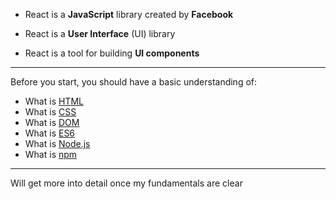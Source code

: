 
- React is a **JavaScript** library created by **Facebook**

- React is a **User Interface** (UI) library

- React is a tool for building **UI components**

---

Before you start, you should have a basic understanding of:

- What is [HTML](https://www.w3schools.com/whatis/whatis_html.asp)
- What is [CSS](https://www.w3schools.com/whatis/whatis_css.asp)
- What is [DOM](https://www.w3schools.com/whatis/whatis_htmldom.asp)
- What is [ES6](https://www.w3schools.com/js/js_es6.asp)
- What is [Node.js](https://www.w3schools.com/nodejs/default.asp)
- What is [npm](https://www.w3schools.com/whatis/whatis_npm.asp)

---

Will get more into detail once my fundamentals are clear


